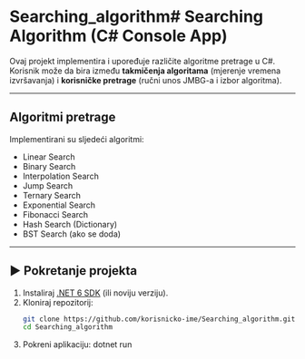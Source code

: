 # Searching_algorithm# Searching Algorithm (C# Console App)

Ovaj projekt implementira i upoređuje različite algoritme pretrage u C#.  
Korisnik može da bira između **takmičenja algoritama** (mjerenje vremena izvršavanja) i **korisničke pretrage** (ručni unos JMBG-a i izbor algoritma).

---

##  Algoritmi pretrage
Implementirani su sljedeći algoritmi:
- Linear Search
- Binary Search
- Interpolation Search
- Jump Search
- Ternary Search
- Exponential Search
- Fibonacci Search
- Hash Search (Dictionary)
- BST Search (ako se doda)

---

## ▶️ Pokretanje projekta

1. Instaliraj [.NET 6 SDK](https://dotnet.microsoft.com/en-us/download) (ili noviju verziju).
2. Kloniraj repozitorij:
   ```bash
   git clone https://github.com/korisnicko-ime/Searching_algorithm.git
   cd Searching_algorithm
3. Pokreni aplikaciju:
    dotnet run
